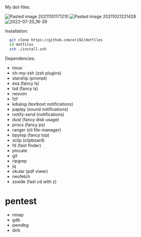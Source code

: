 My dot-files.

![Pasted image 20211101171210](https://user-images.githubusercontent.com/35110056/179995707-721bf567-5871-4fce-b01a-f85c86a93811.png)
![Pasted image 20211021221428](https://user-images.githubusercontent.com/35110056/179996220-c65743c9-a5d1-447f-8ef0-022c8d2582b0.png)
![2022-07-20_16-39](https://user-images.githubusercontent.com/35110056/179996741-cac5aaf5-c784-4045-aac7-662ea58f47b0.png)


Installation:
```bash
  git clone https://github.com/ori92/dotfiles
  cd dotfiles
  zsh ./install.zsh

```

Dependencies:

* tmux
* oh-my-zsh (zsh plugins)
* starship (prompt)
* exa (fancy ls)
* lsd (fancy ls)
* neovim
* fzf
* kdialog (textboxt notifications)
* paplay  (sound notifications)
* notify-send (notifications)
* dust (fancy disk usage)
* procs (fancy ps)
* ranger (cli file-manager)
* bpytop (fancy top)
* xclip (clipboard)
* fd (fast finder)
* plocate
* git
* ripgrep
* jq
* okular (pdf viwer)
* neofetch
* zoxide (fast cd with z)


# pentest

* nmap
* gdb
* pwndbg
* dirb
